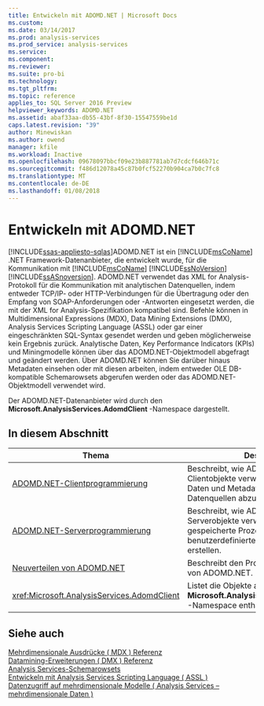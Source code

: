```yaml
---
title: Entwickeln mit ADOMD.NET | Microsoft Docs
ms.custom: 
ms.date: 03/14/2017
ms.prod: analysis-services
ms.prod_service: analysis-services
ms.service: 
ms.component: 
ms.reviewer: 
ms.suite: pro-bi
ms.technology: 
ms.tgt_pltfrm: 
ms.topic: reference
applies_to: SQL Server 2016 Preview
helpviewer_keywords: ADOMD.NET
ms.assetid: abaf33aa-db55-43bf-8f30-15547559be1d
caps.latest.revision: "39"
author: Minewiskan
ms.author: owend
manager: kfile
ms.workload: Inactive
ms.openlocfilehash: 09678097bbcf09e23b887781ab7d7cdcf646b71c
ms.sourcegitcommit: f486d12078a45c87b0fcf52270b904ca7b0c7fc8
ms.translationtype: MT
ms.contentlocale: de-DE
ms.lasthandoff: 01/08/2018
---
```

# <a name="developing-with-adomdnet"></a>Entwickeln mit ADOMD.NET
[!INCLUDE[ssas-appliesto-sqlas](../../../includes/ssas-appliesto-sqlas.md)]ADOMD.NET ist ein [!INCLUDE[msCoName](../../../includes/msconame-md.md)] .NET Framework-Datenanbieter, die entwickelt wurde, für die Kommunikation mit [!INCLUDE[msCoName](../../../includes/msconame-md.md)] [!INCLUDE[ssNoVersion](../../../includes/ssnoversion-md.md)] [!INCLUDE[ssASnoversion](../../../includes/ssasnoversion-md.md)]. ADOMD.NET verwendet das XML for Analysis-Protokoll für die Kommunikation mit analytischen Datenquellen, indem entweder TCP/IP- oder HTTP-Verbindungen für die Übertragung oder den Empfang von SOAP-Anforderungen oder -Antworten eingesetzt werden, die mit der XML for Analysis-Spezifikation kompatibel sind. Befehle können in Multidimensional Expressions (MDX), Data Mining Extensions (DMX), Analysis Services Scripting Language (ASSL) oder gar einer eingeschränkten SQL-Syntax gesendet werden und geben möglicherweise kein Ergebnis zurück. Analytische Daten, Key Performance Indicators (KPIs) und Miningmodelle können über das ADOMD.NET-Objektmodell abgefragt und geändert werden. Über ADOMD.NET können Sie darüber hinaus Metadaten einsehen oder mit diesen arbeiten, indem entweder OLE DB-kompatible Schemarowsets abgerufen werden oder das ADOMD.NET-Objektmodell verwendet wird.  
  
 Der ADOMD.NET-Datenanbieter wird durch den **Microsoft.AnalysisServices.AdomdClient** -Namespace dargestellt.  
  
## <a name="in-this-section"></a>In diesem Abschnitt  
  
|Thema|Description|  
|-----------|-----------------|  
|[ADOMD.NET-Clientprogrammierung](../../../analysis-services/multidimensional-models-adomd-net-client/adomd-net-client-programming.md)|Beschreibt, wie ADOMD.NET-Clientobjekte verwendet werden, um Daten und Metadaten von analytischen Datenquellen abzurufen.|  
|[ADOMD.NET-Serverprogrammierung](../../../analysis-services/multidimensional-models-adomd-net-server/adomd-net-server-programming.md)|Beschreibt, wie ADOMD.NET-Serverobjekte verwendet werden, um gespeicherte Prozeduren und benutzerdefinierte Funktionen zu erstellen.|  
|[Neuverteilen von ADOMD.NET](../../../analysis-services/multidimensional-models/adomd-net/redistributing-adomd-net.md)|Beschreibt den Prozess der Neuverteilung von ADOMD.NET.|  
|<xref:Microsoft.AnalysisServices.AdomdClient>|Listet die Objekte auf, die im **Microsoft.AnalysisServices.AdomdClient** -Namespace enthalten sind.|  
  
## <a name="see-also"></a>Siehe auch  
 [Mehrdimensionale Ausdrücke &#40; MDX &#41; Referenz](../../../mdx/multidimensional-expressions-mdx-reference.md)   
 [Datamining-Erweiterungen &#40; DMX &#41; Referenz](../../../dmx/data-mining-extensions-dmx-reference.md)   
 [Analysis Services-Schemarowsets](../../../analysis-services/schema-rowsets/analysis-services-schema-rowsets.md)   
 [Entwickeln mit Analysis Services Scripting Language &#40; ASSL &#41;](../../../analysis-services/multidimensional-models/scripting-language-assl/developing-with-analysis-services-scripting-language-assl.md)   
 [Datenzugriff auf mehrdimensionale Modelle &#40; Analysis Services – mehrdimensionale Daten &#41;](../../../analysis-services/multidimensional-models/mdx/multidimensional-model-data-access-analysis-services-multidimensional-data.md)  
  
  

